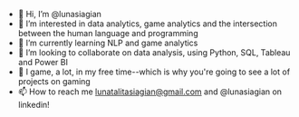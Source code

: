 - 👋 Hi, I’m @lunasiagian
- 👀 I’m interested in data analytics, game analytics and the intersection between the human language and programming
- 🌱 I’m currently learning NLP and game analytics 
- 💞️ I’m looking to collaborate on data analysis, using Python, SQL, Tableau and Power BI
- 💞️ I game, a lot, in my free time--which is why you're going to see a lot of projects on gaming
- 📫 How to reach me lunatalitasiagian@gmail.com and @lunasiagian on linkedin!

<!---
lunamiya/lunamiya is a ✨ special ✨ repository because its `README.md` (this file) appears on your GitHub profile.
You can click the Preview link to take a look at your changes.
--->
